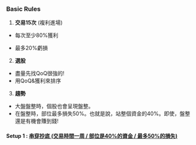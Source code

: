 ### Basic Rules

1. **交易15次** (複利進場)

  * 每次至少80%獲利

  * 最多20%虧損

2. **選股**
 * 盡量先找QoQ很強的!
 * 用QoQ&獲利來排序

3. **趨勢**
 * 大盤盤整時，個股也會呈現盤整。
 * 在盤整時，部位最多損失50%。也就是說，站整個資金的40%。即使，盤整還是有機會賺到錢!



#### Setup 1 : [串穿抄底 (交易時間一周 / 部位是40%的資金 / 最多50%的損失)](setup1.html)